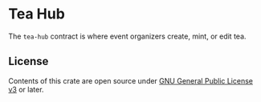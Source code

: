 # Tea Hub

The `tea-hub` contract is where event organizers create, mint, or edit tea.

## License

Contents of this crate are open source under [GNU General Public License v3](https://github.com/st4k3h0us3/tea/blob/master/LICENSE) or later.
